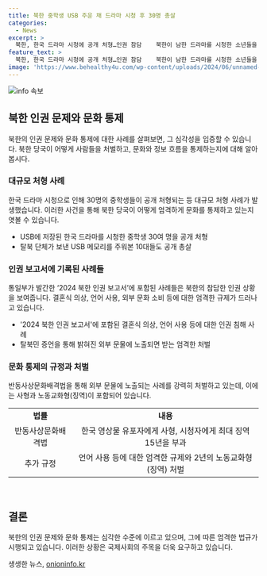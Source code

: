 ```yaml
---
title: 북한 중학생 USB 주운 채 드라마 시청 후 30명 총살
categories:
  - News
excerpt: >
  북한, 한국 드라마 시청에 공개 처형…인권 참담    북한이 남한 드라마를 시청한 소년들을 노동교화형과 사형으로 처형하고 있다. 지난주 중학생 30여 명이 이같은 이유로 공개 처형 당했으며, 이는 대북 전단 속 USB에 담긴 드라마를 보았다는 이유에서 나왔다. 또한 북한은 외부 문물에 노출되는 사례를 강력히 처벌하는 반동사상문화배격법을 제정하여 규제를 강화하고 있다. 이에 대한 인권 단체들의 우려가 커지고 있다. (출처: 샌드연구소 영문뉴스레터)
feature_text: >
  북한, 한국 드라마 시청에 공개 처형…인권 참담    북한이 남한 드라마를 시청한 소년들을 노동교화형과 사형으로 처형하고 있다. 지난주 중학생 30여 명이 이같은 이유로 공개 처형 당했으며, 이는 대북 전단 속 USB에 담긴 드라마를 보았다는 이유에서 나왔다. 또한 북한은 외부 문물에 노출되는 사례를 강력히 처벌하는 반동사상문화배격법을 제정하여 규제를 강화하고 있다. 이에 대한 인권 단체들의 우려가 커지고 있다. (출처: 샌드연구소 영문뉴스레터)
image: 'https://www.behealthy4u.com/wp-content/uploads/2024/06/unnamed-file.png'
---
```


<p><img src="https://www.behealthy4u.com/wp-content/uploads/2024/06/unnamed-file.png" alt="info 속보" /></p>

<h2 data-ke-size="size26">북한 인권 문제와 문화 통제</h2>

<p data-ke-size="size16">북한의 인권 문제와 문화 통제에 대한 사례를 살펴보면, 그 심각성을 입증할 수 있습니다. 북한 당국이 어떻게 사람들을 처벌하고, 문화와 정보 흐름을 통제하는지에 대해 알아봅시다.</p>

<h3><b>대규모 처형 사례</b></h3>

<p data-ke-size="size16">한국 드라마 시청으로 인해 30명의 중학생들이 공개 처형되는 등 대규모 처형 사례가 발생했습니다. 이러한 사건을 통해 북한 당국이 어떻게 엄격하게 문화를 통제하고 있는지 엿볼 수 있습니다.</p>

<ul>
  <li>USB에 저장된 한국 드라마를 시청한 중학생 30여 명을 공개 처형</li>
  <li>탈북 단체가 보낸 USB 메모리를 주워본 10대들도 공개 총살</li>
</ul>

<h3><b>인권 보고서에 기록된 사례들</b></h3>

<p data-ke-size="size16">통일부가 발간한 ‘2024 북한 인권 보고서’에 포함된 사례들은 북한의 참담한 인권 상황을 보여줍니다. 결혼식 의상, 언어 사용, 외부 문화 소비 등에 대한 엄격한 규제가 드러나고 있습니다.</p>

<ul>
  <li>'2024 북한 인권 보고서'에 포함된 결혼식 의상, 언어 사용 등에 대한 인권 침해 사례</li>
  <li>탈북민 증언을 통해 밝혀진 외부 문물에 노출되면 받는 엄격한 처벌</li>
</ul>

<h3><b>문화 통제의 규정과 처벌</b></h3>

<p data-ke-size="size16">반동사상문화배격법을 통해 외부 문물에 노출되는 사례를 강력히 처벌하고 있는데, 이에는 사형과 노동교화형(징역)이 포함되어 있습니다.</p>

<table>
  <tr>
    <td style="text-align: center; height: 17px;"><b>법률</b></td>
    <td style="text-align: center; height: 17px;"><b>내용</b></td>
  </tr>
  <tr>
    <td style="text-align: center; height: 17px;">반동사상문화배격법</td>
    <td style="text-align: center; height: 17px;">한국 영상물 유포자에게 사형, 시청자에게 최대 징역 15년을 부과</td>
  </tr>
  <tr>
    <td style="text-align: center; height: 17px;">추가 규정</td>
    <td style="text-align: center; height: 17px;">언어 사용 등에 대한 엄격한 규제와 2년의 노동교화형(징역) 처벌</td>
  </tr>
</table>

<p data-ke-size="size16">&nbsp;</p>

<h2 data-ke-size="size26">결론</h2>

<p data-ke-size="size16">북한의 인권 문제와 문화 통제는 심각한 수준에 이르고 있으며, 그에 따른 엄격한 법규가 시행되고 있습니다. 이러한 상황은 국제사회의 주목을 더욱 요구하고 있습니다.</p>
생생한 뉴스, <a href="https://onioninfo.kr" rel="dofollow">onioninfo.kr</a>


